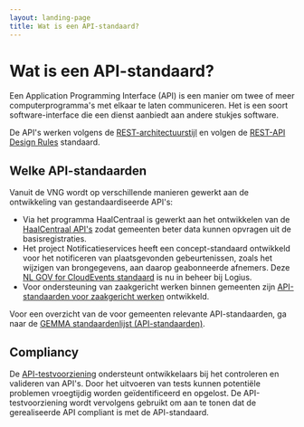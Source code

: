 ```yaml
---
layout: landing-page
title: Wat is een API-standaard?
---
```


<!-- # API-standaarden

Op deze pagina vind je de specificaties van de door VNG Realisatie beheerde API-standaarden, gericht op ontwikkelaars die met deze standaarden werken.

Wil je, bijvoorbeeld als inkoper, weten welke API-standaarden aanbevolen of verplicht zijn voor een specifiek type applicatie? Neem dan een kijkje op [GEMMA online](https://gemmaonline.nl/index.php/API-standaarden) of raadpleeg de [Softwarecatalogus](https://www.softwarecatalogus.nl/pakketten) om te zien welke softwarepakketten een bepaalde standaard ondersteunen. -->

# Wat is een API-standaard?

Een Application Programming Interface (API) is een manier om twee of meer computerprogramma's met elkaar te laten communiceren. Het is een soort software-interface die een dienst aanbiedt aan andere stukjes software.

De API's werken volgens de [REST-architectuurstijl](https://en.wikipedia.org/wiki/Representational_state_transfer) en volgen de [REST-API Design Rules](https://www.forumstandaardisatie.nl/open-standaarden/rest-api-design-rules) standaard.

<!-- ## Hoe maakt VNG Realisatie API-standaarden

Lees hoe VNG Realisatie API's ontwikkelt, van beoordelingsaspecten tot kwaliteitscriteria en beheer van API-specificaties, door de volgende bronnen te verkennen:

- [API-Community](API-Community)
- [API-beoordelingsaspecten](API-beoordelingsaspecten)
- [API-kwaliteitscriteria](API-kwaliteitscriteria)
- [Beheer API-specificatie](Beheer_API-specificatie)

Op de website van VNG.nl staat een [overzicht van alle door het College van Dienstverleningszaken door het VNG-bestuur of de Algemene Ledenvergadering van de VNG vastgestelde API-standaarden](https://vng.nl/artikelen/overzicht-gemeentelijke-standaarden). Er staat uitgelegd welke statussen er zijn en hoe het proces tot [proces van standaardverklaring](https://vng.nl/brieven/proces-standaardverklaring) is vastgesteld door het College van Dienstverleningszaken op 12 oktober 2018. -->

## Welke API-standaarden

Vanuit de VNG wordt op verschillende manieren gewerkt aan de ontwikkeling van gestandaardiseerde API's:

- Via het programma HaalCentraal is gewerkt aan het ontwikkelen van de [HaalCentraal API's](https://vng-realisatie.github.io/Haal-Centraal/) zodat gemeenten beter data kunnen opvragen uit de basisregistraties.
- Het project Notificatieservices heeft een concept-standaard ontwikkeld voor het notificeren van plaatsgevonden gebeurtenissen, zoals het wijzigen van brongegevens, aan daarop geabonneerde afnemers. Deze [NL GOV for CloudEvents standaard](https://logius.nl/domeinen/gegevensuitwisseling/nl-gov-profile-cloudevents) is nu in beheer bij Logius.
- Voor ondersteuning van zaakgericht werken binnen gemeenten zijn [API-standaarden voor zaakgericht werken](https://vng.nl/projecten/zaakgericht-werken-api) ontwikkeld.

Voor een overzicht van de voor gemeenten relevante API-standaarden, ga naar de [GEMMA standaardenlijst (API-standaarden)](https://www.gemmaonline.nl/index.php?title=GEMMA_standaardenlijst&type=API-standaarden).

## Compliancy

De [API-testvoorziening](https://github.com/VNG-Realisatie/api-test-platform) ondersteunt ontwikkelaars bij het controleren en valideren van API's. Door het uitvoeren van tests kunnen potentiële problemen vroegtijdig worden geïdentificeerd en opgelost. De API-testvoorziening wordt vervolgens gebruikt om aan te tonen dat de gerealiseerde API compliant is met de API-standaard.
